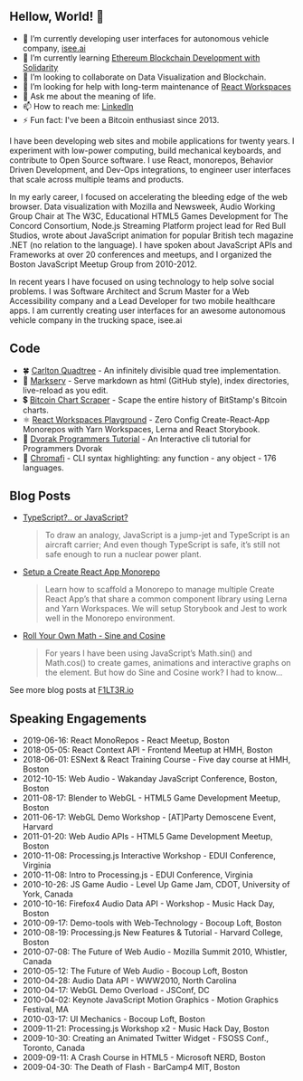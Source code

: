 ## Hellow, World! 👋

- 🔭 I’m currently developing user interfaces for autonomous vehicle company, [isee.ai](http://isee.ai)
- 🌱 I’m currently learning [Ethereum Blockchain Development with Solidarity](https://www.udemy.com/course/blockchain-developer/)
- 👯 I’m looking to collaborate on Data Visualization and Blockchain.
- 🤔 I’m looking for help with long-term maintenance of [React Workspaces](https://github.com/react-workspaces/react-workspaces-playground)
- 💬 Ask me about the meaning of life.
- 📫 How to reach me: [LinkedIn](https://www.linkedin.com/in/f1lt3r/)
- ⚡ Fun fact: I've been a Bitcoin enthusiast since 2013.

I have been developing web sites and mobile applications for twenty years. I experiment with low-power computing, build mechanical keyboards, and contribute to Open Source software. I use React, monorepos, Behavior Driven Development, and Dev-Ops integrations, to engineer user interfaces that scale across multiple teams and products.

In my early career, I focused on accelerating the bleeding edge of the web browser. Data visualization with Mozilla and Newsweek, Audio Working Group Chair at The W3C, Educational HTML5 Games Development for The Concord Consortium, Node.js Streaming Platform project lead for Red Bull Studios, wrote about JavaScript animation for popular British tech magazine .NET (no relation to the language). I have spoken about JavaScript APIs and Frameworks at over 20 conferences and meetups, and I organized the Boston JavaScript Meetup Group from 2010-2012.

In recent years I have focused on using technology to help solve social problems. I was Software Architect and Scrum Master for a Web Accessibility company and a Lead Developer for two mobile healthcare apps. I am currently creating user interfaces for an awesome autonomous vehicle company in the trucking space, isee.ai

## Code

- 🍀 [Carlton Quadtree](https://github.com/F1LT3R/carlton-quadtree) - An infinitely divisible quad tree implementation.
- 🏁 [Markserv](https://github.com/markserv/markserv) - Serve markdown as html (GitHub style), index directories, live-reload as you edit.
- 💲 [Bitcoin Chart Scraper](https://github.com/F1LT3R/bitcoin-scraper) - Scape the entire history of BitStamp's Bitcoin charts.
- ⚛️ [React Workspaces Playground](https://github.com/react-workspaces/react-workspaces-playground) - Zero Config Create-React-App Monorepos with Yarn Workspaces, Lerna and React Storybook. 
- 💾 [Dvorak Programmers Tutorial](https://github.com/F1LT3R/dvorak-programmers-tutorial) - An Interactive cli tutorial for Programmers Dvorak 
- 🦅 [Chromafi](https://github.com/F1LT3R/chromafi) - CLI syntax highlighting: any function - any object - 176 languages. 

## Blog Posts

- [TypeScript?.. or JavaScript?](https://f1lt3r.io/typescript-or-javascript)
    > To draw an analogy, JavaScript is a jump-jet and TypeScript is an aircraft carrier; And even though TypeScript is safe, it’s still not safe enough to run a nuclear power plant.
- [Setup a Create React App Monorepo](https://f1lt3r.io/create-react-app-monorepo-with-lerna-storybook-jest)
    > Learn how to scaffold a Monorepo to manage multiple Create React App’s that share a common component library using Lerna and Yarn Workspaces. We will setup Storybook and Jest to work well in the Monorepo environment.
- [Roll Your Own Math - Sine and Cosine](https://f1lt3r.io/roll-your-own-math-sine-cosine)
    > For years I have been using JavaScript’s Math.sin() and Math.cos() to create games, animations and interactive graphs on the <canvas> element. But how do Sine and Cosine work? I had to know…</p>
 
See more blog posts at [F1LT3R.io](https://f1lt3r.io)

## Speaking Engagements

- 2019-06-16: React MonoRepos - React Meetup, Boston
- 2018-05-05: React Context API - Frontend Meetup at HMH, Boston
- 2018-06-01: ESNext & React Training Course - Five day course at HMH, Boston
- 2012-10-15: Web Audio - Wakanday JavaScript Conference, Boston, Boston
- 2011-08-17: Blender to WebGL - HTML5 Game Development Meetup, Boston
- 2011-06-17: WebGL Demo Workshop - [AT]Party Demoscene Event, Harvard
- 2011-01-20: Web Audio APIs - HTML5 Game Development Meetup, Boston
- 2010-11-08: Processing.js Interactive Workshop - EDUI Conference, Virginia
- 2010-11-08: Intro to Processing.js - EDUI Conference, Virginia
- 2010-10-26: JS Game Audio - Level Up Game Jam, CDOT, University of York, Canada
- 2010-10-16: Firefox4 Audio Data API - Workshop - Music Hack Day, Boston
- 2010-09-17: Demo-tools with Web-Technology - Bocoup Loft, Boston
- 2010-08-19: Processing.js New Features & Tutorial - Harvard College, Boston
- 2010-07-08: The Future of Web Audio - Mozilla Summit 2010, Whistler, Canada
- 2010-05-12: The Future of Web Audio - Bocoup Loft, Boston
- 2010-04-28: Audio Data API - WWW2010, North Carolina
- 2010-04-17: WebGL Demo Overload - JSConf, DC
- 2010-04-02: Keynote JavaScript Motion Graphics - Motion Graphics Festival, MA
- 2010-03-17: UI Mechanics - Bocoup Loft, Boston
- 2009-11-21: Processing.js Workshop x2 - Music Hack Day, Boston
- 2009-10-30: Creating an Animated Twitter Widget - FSOSS Conf., Toronto, Canada
- 2009-09-11: A Crash Course in HTML5 - Microsoft NERD, Boston
- 2009-04-30: The Death of Flash - BarCamp4 MIT, Boston
